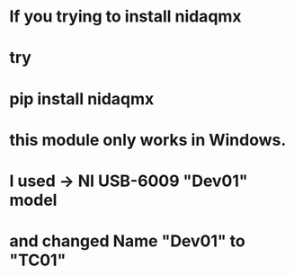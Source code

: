 # If you trying to install nidaqmx
# try
# pip install nidaqmx 
# this module only works in Windows.
# I used -> NI USB-6009 "Dev01" model
# and changed Name "Dev01" to "TC01"



